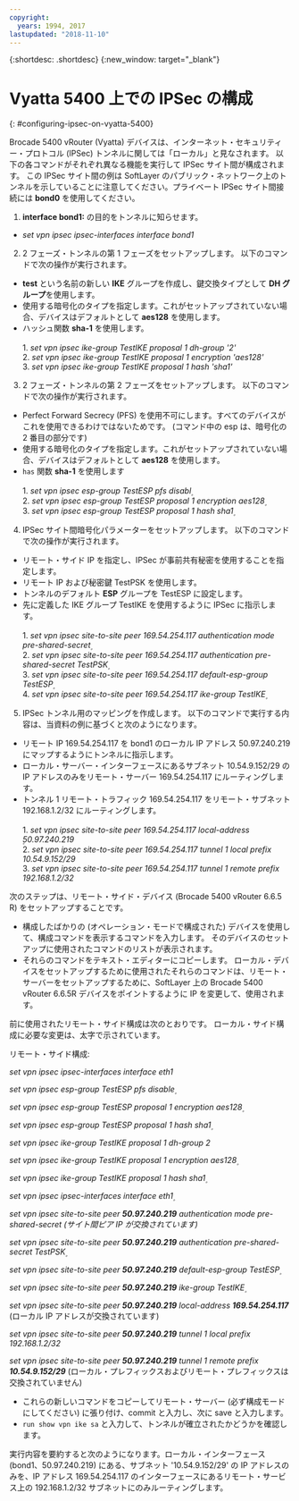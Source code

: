 ```yaml
---
copyright:
  years: 1994, 2017
lastupdated: "2018-11-10"
---
```


{:shortdesc: .shortdesc}
{:new_window: target="_blank"}

# Vyatta 5400 上での IPSec の構成
{: #configuring-ipsec-on-vyatta-5400}

Brocade 5400 vRouter (Vyatta) デバイスは、インターネット・セキュリティー・プロトコル (IPSec) トンネルに関しては「ローカル」と見なされます。 以下の各コマンドがそれぞれ異なる機能を実行して IPSec サイト間が構成されます。 この IPSec サイト間の例は SoftLayer のパブリック・ネットワーク上のトンネルを示していることに注意してください。プライベート IPSec サイト間接続には **bond0** を使用してください。

1. **interface bond1:** の目的をトンネルに知らせます。

  * *set vpn ipsec ipsec-interfaces interface bond1*

2. 2 フェーズ・トンネルの第 1 フェーズをセットアップします。 以下のコマンドで次の操作が実行されます。

  * **test** という名前の新しい **IKE** グループを作成し、鍵交換タイプとして **DH グループ**を使用します。
  * 使用する暗号化のタイプを指定します。これがセットアップされていない場合、デバイスはデフォルトとして **aes128** を使用します。
  * ハッシュ関数 **sha-1** を使用します。<br/><br/>
  1\. *set vpn ipsec ike-group TestIKE proposal 1 dh-group '2'*<br/>
  2\. *set vpn ipsec ike-group TestIKE proposal 1 encryption 'aes128'*<br/>
  3\. *set vpn ipsec ike-group TestIKE proposal 1 hash 'sha1'*<br/>

3. 2 フェーズ・トンネルの第 2 フェーズをセットアップします。 以下のコマンドで次の操作が実行されます。

  * Perfect Forward Secrecy (PFS) を使用不可にします。すべてのデバイスがこれを使用できるわけではないためです。 (コマンド中の esp は、暗号化の 2 番目の部分です)
  * 使用する暗号化のタイプを指定します。これがセットアップされていない場合、デバイスはデフォルトとして **aes128** を使用します。
  * `has` 関数 **sha-1** を使用します<br/><br/>
  1\. *set vpn ipsec esp-group TestESP pfs disabl۪*<br/>
  2\. *set vpn ipsec esp-group TestESP proposal 1 encryption aes128۪*<br/>
  3\. *set vpn ipsec esp-group TestESP proposal 1 hash sha1۪*<br/>

4. IPSec サイト間暗号化パラメーターをセットアップします。 以下のコマンドで次の操作が実行されます。

  * リモート・サイド IP を指定し、IPSec が事前共有秘密を使用することを指定します。
  * リモート IP および秘密鍵 TestPSK を使用します。
  * トンネルのデフォルト **ESP** グループを TestESP に設定します。
  * 先に定義した IKE グループ TestIKE を使用するように IPSec に指示します。<br/><br/>
  1\. *set vpn ipsec site-to-site peer 169.54.254.117 authentication mode pre-shared-secret۪*<br/>
  2\. *set vpn ipsec site-to-site peer 169.54.254.117 authentication pre-shared-secret TestPSK۪*<br/>
  3\. *set vpn ipsec site-to-site peer 169.54.254.117 default-esp-group TestESP۪*<br/>
  4\. *set vpn ipsec site-to-site peer 169.54.254.117 ike-group TestIKE۪*<br/>

5. IPSec トンネル用のマッピングを作成します。 以下のコマンドで実行する内容は、当資料の例に基づくと次のようになります。

  * リモート IP 169.54.254.117 を bond1 のローカル IP アドレス 50.97.240.219 にマップするようにトンネルに指示します。
  * ローカル・サーバー・インターフェースにあるサブネット 10.54.9.152/29 の IP アドレスのみをリモート・サーバー 169.54.254.117 にルーティングします。
  * トンネル 1 リモート・トラフィック 169.54.254.117 をリモート・サブネット 192.168.1.2/32 にルーティングします。<br/><br/>
  1\. *set vpn ipsec site-to-site peer 169.54.254.117 local-address ۪50.97.240.219*<br/>
  2\. *set vpn ipsec site-to-site peer 169.54.254.117 tunnel 1 local prefix 10.54.9.152/29*<br/>
  3\. *set vpn ipsec site-to-site peer 169.54.254.117 tunnel 1 remote prefix 192.168.1.2/32*<br/>

次のステップは、リモート・サイド・デバイス (Brocade 5400 vRouter 6.6.5 R) をセットアップすることです。

  * 構成したばかりの (オペレーション・モードで構成された) デバイスを使用して、構成コマンドを表示するコマンドを入力します。 そのデバイスのセットアップに使用されたコマンドのリストが表示されます。
  * それらのコマンドをテキスト・エディターにコピーします。 ローカル・デバイスをセットアップするために使用されたそれらのコマンドは、リモート・サーバーをセットアップするために、SoftLayer 上の Brocade 5400 vRouter 6.6.5R デバイスをポイントするように IP を変更して、使用されます。

前に使用されたリモート・サイド構成は次のとおりです。 ローカル・サイド構成に必要な変更は、太字で示されています。

リモート・サイド構成:

*set vpn ipsec ipsec-interfaces interface eth1*

*set vpn ipsec esp-group TestESP pfs disable۪*

*set vpn ipsec esp-group TestESP proposal 1 encryption aes128۪*

*set vpn ipsec esp-group TestESP proposal 1 hash sha1۪*

*set vpn ipsec ike-group TestIKE proposal 1 dh-group 2*

*set vpn ipsec ike-group TestIKE proposal 1 encryption aes128۪*

*set vpn ipsec ike-group TestIKE proposal 1 hash sha1۪*

*set vpn ipsec ipsec-interfaces interface eth1۪*

*set vpn ipsec site-to-site peer **50.97.240.219** authentication mode pre-shared-secret (サイト間ピア IP が交換されています)*

*set vpn ipsec site-to-site peer **50.97.240.219** authentication pre-shared-secret TestPSK۪*

*set vpn ipsec site-to-site peer **50.97.240.219** default-esp-group TestESP۪*

*set vpn ipsec site-to-site peer **50.97.240.219** ike-group TestIKE۪*

*set vpn ipsec site-to-site peer **50.97.240.219** local-address **169.54.254.117*** (ローカル IP アドレスが交換されています)

*set vpn ipsec site-to-site peer **50.97.240.219** tunnel 1 local prefix 192.168.1.2/32*

*set vpn ipsec site-to-site peer **50.97.240.219** tunnel 1 remote prefix **10.54.9.152/29*** (ローカル・プレフィックスおよびリモート・プレフィックスは交換されていません)

* これらの新しいコマンドをコピーしてリモート・サーバー (必ず構成モードにしてください) に張り付け、commit と入力し、次に save と入力します。
* `run show vpn ike sa` と入力して、トンネルが確立されたかどうかを確認します。

実行内容を要約すると次のようになります。ローカル・インターフェース (bond1、50.97.240.219) にある、サブネット '10.54.9.152/29' の IP アドレスのみを、IP アドレス 169.54.254.117 のインターフェースにあるリモート・サービス上の 192.168.1.2/32 サブネットにのみルーティングします。
